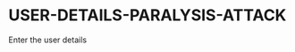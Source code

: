 # USER-DETAILS-PARALYSIS-ATTACK
Enter the user details
<!DOCTYPE html>
<html lang="en">
<head>
    <meta charset="UTF-8">
    <meta name="viewport" content="width=device-width, initial-scale=1.0">
    <title>Medical User Details Form</title>
    <link rel="stylesheet" href="https://cdnjs.cloudflare.com/ajax/libs/font-awesome/6.0.0-beta3/css/all.min.css">
    <style>
        @import url('https://fonts.googleapis.com/css2?family=Open+Sans:wght@400;600&display=swap');
        
        body {
            font-family: 'Open Sans', sans-serif;
            background-color: #e0f7fa;
            display: flex;
            justify-content: center;
            align-items: center;
            height: 100vh;
            margin: 0;
            background: linear-gradient(135deg, #e0f7fa 40%, #b2dfdb 100%);
            overflow: hidden;
        }

        .container {
            background-color: #ffffff;
            border-radius: 15px;
            box-shadow: 0 8px 15px rgba(0, 0, 0, 0.1);
            padding: 40px;
            width: 350px;
            text-align: center;
            animation: slideIn 1s ease-out;
            position: relative;
        }

        .container:before {
            content: '';
            position: absolute;
            width: 300px;
            height: 300px;
            background: #80deea;
            top: -100px;
            right: -100px;
            border-radius: 50%;
            z-index: -1;
            animation: pulseAnimation 3s infinite ease-in-out;
        }

        h2 {
            color: #00897b;
            margin-bottom: 20px;
            font-weight: 600;
        }

        label {
            display: block;
            margin: 10px 0 5px;
            color: #004d40;
        }

        input, select {
            width: 100%;
            padding: 10px;
            margin-bottom: 15px;
            border: 1px solid #80cbc4;
            border-radius: 5px;
            font-size: 16px;
            outline: none;
            background-color: #f1f8e9;
        }

        button {
            padding: 10px 20px;
            background-color: #00796b;
            color: white;
            border: none;
            border-radius: 5px;
            font-size: 16px;
            cursor: pointer;
            transition: background-color 0.3s ease, transform 0.3s ease;
        }

        button:hover {
            background-color: #004d40;
            transform: scale(1.05);
        }

        @keyframes slideIn {
            from {
                opacity: 0;
                transform: translateY(-50px);
            }
            to {
                opacity: 1;
                transform: translateY(0);
            }
        }

        @keyframes pulseAnimation {
            0% {
                transform: scale(1);
            }
            50% {
                transform: scale(1.2);
            }
            100% {
                transform: scale(1);
            }
        }

        /* Responsive Design for Mobile Screens */
        @media (max-width: 600px) {
            body {
                flex-direction: column;
                padding: 20px;
                justify-content: flex-start;
            }

            .container {
                width: 100%;
                padding: 30px;
                margin: 20px 0;
                box-shadow: none;
                border-radius: 10px;
            }

            h2 {
                font-size: 24px;
            }

            input, select {
                font-size: 14px;
                padding: 8px;
            }

            button {
                padding: 12px;
                font-size: 16px;
            }

            .container:before {
                width: 200px;
                height: 200px;
                top: -80px;
                right: -50px;
            }
        }
    </style>
</head>
<body>
    <div class="container">
        <h2><i class="fas fa-heartbeat"></i> Medical User Details Form</h2>
        <form id="userForm">
            <label for="name">Name:</label>
            <input type="text" id="name" name="name" required>

            <label for="gender">Gender:</label>
            <select id="gender" name="gender" required>
                <option value="" disabled selected>Select your gender</option>
                <option value="male">Male</option>
                <option value="female">Female</option>
                <option value="other">Other</option>
            </select>

            <label for="age">Age:</label>
            <input type="number" id="age" name="age" required>

            <label for="marital-status">Marital Status:</label>
            <select id="marital-status" name="marital-status" required>
                <option value="" disabled selected>Select marital status</option>
                <option value="UnMarried">UnMarried</option>
                <option value="married">Married</option>
            </select>

            <label for="smoking-status">Smoking Status:</label>
            <select id="smoking-status" name="smoking-status" required>
                <option value="" disabled selected>Select smoking status</option>
                <option value="non-smoker">Non-Smoker</option>
                <option value="smoker">Smoker</option>
            </select>

            <label for="alcohol-status">Alcohol Status:</label>
            <select id="alcohol-status" name="alcohol-status" required>
                <option value="" disabled selected>Select alcohol status</option>
                <option value="non-drinker">Non-Drinker</option>
                <option value="drinker">Drinker</option>
            </select>

            <label for="blood-group">Blood Group:</label>
            <select id="blood-group" name="blood-group" required>
                <option value="" disabled selected>Select your blood group</option>
                <option value="A+">A+</option>
                <option value="A-">A-</option>
                <option value="B+">B+</option>
                <option value="B-">B-</option>
                <option value="AB+">AB+</option>
                <option value="AB-">AB-</option>
                <option value="O+">O+</option>
                <option value="O-">O-</option>
            </select>

            <label for="language-status">Language Status:</label>
            <select id="language-status" name="language-status" required>
                <option value="" disabled selected>Select language status</option>
                <option value="tamil">Tamil</option>
                <option value="english">English</option>
            </select>

            <button type="submit">Submit</button>
        </form>
    </div>

    <script>
        document.getElementById("userForm").addEventListener("submit", function(event) {
            event.preventDefault();
            alert("Form Submitted Successfully!");

            // You can add form data validation or submission logic here.
        });
    </script>
</body>
</html>
